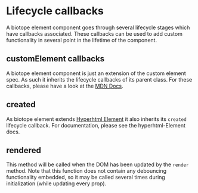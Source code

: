 # Lifecycle callbacks

A biotope element component goes through several lifecycle stages which have callbacks associated.
These callbacks can be used to add custom functionality in several point in the lifetime of the
component.

## customElement callbacks
A biotope element component is just an extension of the custom element spec. As such it inherits the
lifecycle callbacks of its parent class.
For these callbacks, please have a look at the
[MDN Docs](https://developer.mozilla.org/en-US/docs/Web/Web_Components/Using_custom_elements#Using_the_lifecycle_callbacks).

## created
As biotope element extends
[Hyperhtml Element](https://github.com/WebReflection/hyperHTML-Element#the-class) it also inherits
its `created` lifecycle callback.
For documentation, please see the hyperhtml-Element docs.

## rendered
This method will be called when the DOM has been updated by the `render` method.
Note that this function does not contain any debouncing functionality embedded, so it may be called
several times during initialization (while updating every prop).
